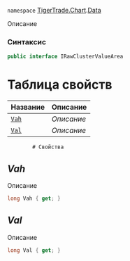 
`namespace` [TigerTrade.Chart](../../TigerTrade.Chart.md).[Data](../../TigerTrade.Chart/Data.md)


Описание

### Синтаксис
```csharp
public interface IRawClusterValueArea
```


# Таблица свойств
| Название | Описание |
| --- | --- |
| [`Vah`](./IRawClusterValueArea.cs/Свойства/Vah.md) | *Описание* |
| [`Val`](./IRawClusterValueArea.cs/Свойства/Val.md) | *Описание* |




            # Свойства

## *Vah*
Описание

```csharp
long Vah { get; }
```

## *Val*
Описание

```csharp
long Val { get; }
```

